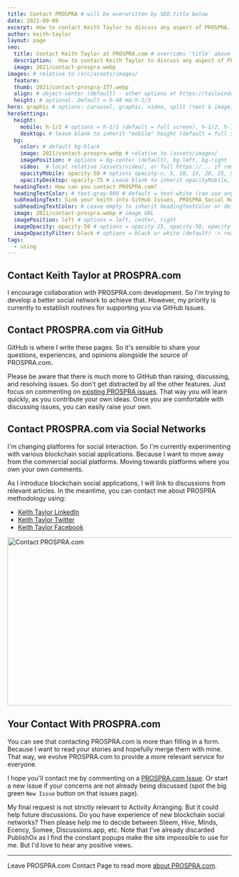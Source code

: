 ```yaml
---
title: Contact PROSPRA # will be overwritten by SEO.title below
date: 2021-09-09
excerpt: How to contact Keith Taylor to discuss any aspect of PROSPRA.
author: keith-taylor
layout: page
seo:
  title: Contact Keith Taylor at PROSPRA.com # overrides 'title' above on both Page and META
  description:  How to contact Keith Taylor to discuss any aspect of PROSPRA. From collaborating on PROSPRA.com pages. To questions about PROSPRA Activity Arranger methodology.
  image: 2021/contact-prospra.webp
images: # relative to /src/assets/images/
  feature:
  thumb: 2021/contact-prospra-377.webp
  align: # object-center (default) - other options at https://tailwindcss.com/docs/object-position
  height: # optional. Default = h-48 md:h-1/3
hero: graphic # options: carousel, graphic, video, split (text & image)
heroSettings:
  height:
    mobile: h-1/2 # options = h-1/1 (default = full screen), h-1/2, h-1/3, h-3/4, h-9/10, h-48 (12rem, 192px), h-56 (14rem, 224px), h-64 (16rem, 256px)
    desktop: # leave blank to inherit "mobile" height (default = full screen)
  bg:
    color: # default bg-black
    image: 2021/contact-prospra.webp # relative to /assets/images/
    imagePosition: # options = bg-center (default), bg-left, bg-right
    video:  # local relative /assets/video/, or full https://... if remote?
    opacityMobile: opacity-50 # options opacity-n, 5, 10, 15, 20, 25, 50, 75, 100 (default)
    opacityDesktop: opacity-75 # Leave blank to inherit opacityMobile, use same options as opacityMobile
  headingText: How can you contact PROSPRA.com?
  headingTextColor: # text-gray-800 # default = text-white (can use any TailwindCSS text-[color]-[xxx])
  subheadingText: Sink your keith into GitHub Issues, PROSPRA Social Network, and more.
  subheadingTextColor: # Leave empty to inherit headingTextColor or default (text-white) or use any text-[color]-[xxx]
  image: 2021/contact-prospra.webp # image URL
  imagePosition: left # options = left, center, right
  imageOpacity: opacity-50 # options = opacity-25, opacity-50, opacity-75, opacity-100 (default)
  imageOpacityFilter: black # options = black or white (default) -> really depends on your background image
tags:
  - using
---
```

<h2 id="intro">Contact Keith Taylor at PROSPRA.com</h2>
I encourage collaboration with PROSPRA.com development. So I'm trying to develop a better social network to achieve that. However, my priority is currently to establish routines for supporting you via GitHub Issues.

<h2 id="github">Contact PROSPRA.com via GitHub</h2>
GitHub is where I write these pages. So it's sensible to share your questions, experiences, and opinions alongside the source of PROSPRA.com. 

Please be aware that there is much more to GitHub than raising, discussing, and resolving issues. So don't get distracted by all the other features. Just focus on commenting on <a href="https://github.com/kct2020/prospra-11ty-11ta/issues">existing PROSPRA issues</a>. That way you will learn quickly, as you contribute your own ideas. Once you are comfortable with discussing issues, you can easily raise your own.

<h2 id="github">Contact PROSPRA.com via Social Networks</h2>
I'm changing platforms for social interaction. So I'm currently experimenting with various blockchain social applications. Because I want to move away from the commercial social platforms. Moving towards platforms where you own your own comments.

As I introduce blockchain social applications, I will link to discussions from relevant articles. In the meantime, you can contact me about PROSPRA methodology using:
- <a href="https://www.linkedin.com/in/keith-taylor-kecata-websites">Keith Taylor LinkedIn</a>
- <a href="https://twitter.com/KeithTaylor">Keith Taylor Twitter</a>
- <a href="https://www.facebook.com/KeithCharlieTaylor">Keith Taylor Facebook</a>

<img src="/assets/images/2021/contact-prospra.webp" alt="Contact PROSPRA.com" width="610" height="377">

<h2 id="next">Your Contact With PROSPRA.com</h2>
You can see that contacting PROSPRA.com is more than filling in a form. Because I want to read your stories and hopefully merge them with mine. That way, we evolve PROSPRA.com to provide a more relevant service for everyone.

I hope you'll contact me by commenting on a <a href="https://github.com/kct2020/prospra-11ty-11ta/issues">PROSPRA.com Issue</a>. Or start a new issue if your concerns are not already being discussed (spot the big green `New Issue` button on that issues page). 

My final request is not strictly relevant to Activity Arranging. But it could help future discussions. Do you have experience of new blockchain social networks? Then please help me to decide between Steem, Hive, Minds, Ecency, Somee, Discussions.app, etc. Note that I've already discarded PublishOx as I find the constant popups make the site impossible to use for me. But I'd love to hear any positive views.

<hr />
Leave PROSPRA.com Contact Page to read more <a href="/about-prospra/about-prospra-com">about PROSPRA.com</a>.
